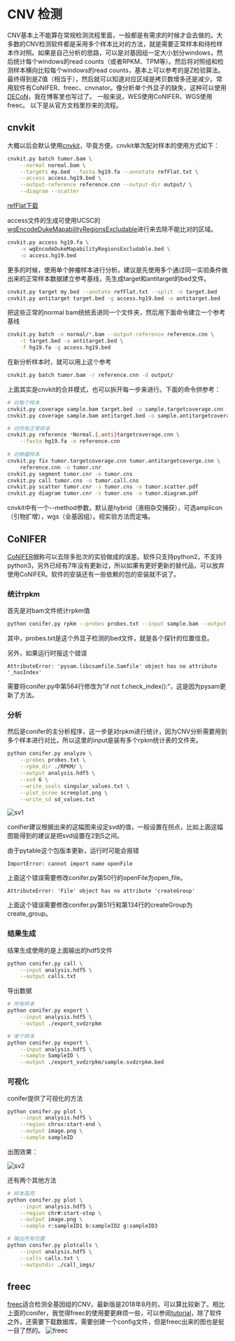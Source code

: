 # CNV 检测

CNV基本上不能算在常规检测流程里面，一般都是有需求的时候才会去做的。大多数的CNV检测软件都是采用多个样本比对的方法，就是需要正常样本和待检样本作对照。如果是自己分析的思路，可以是对基因组一定大小划分windows，然后统计每个windows的read counts（或者RPKM、TPM等）。然后将对照组和检测样本横向比较每个windows的read counts，基本上可以参考的是Z检验算法。最终得到是Z值（相当于），然后就可以知道对应区域是拷贝数增多还是减少。常用软件有CoNIFER、freec、cnvnator。像分析单个外显子的缺失，这种可以使用[DECoN](https://pzweuj.github.io/2019/05/21/DECoN.html)，我在博客里也写过了。
一般来说，WES使用CoNIFER、WGS使用freec。
以下是从官方文档里抄来的流程。

## cnvkit
大概以后会默认使用[cnvkit](https://cnvkit.readthedocs.io/en/stable/)，毕竟方便。cnvkit单次配对样本的使用方式如下：
```bash
cnvkit.py batch tumor.bam \
	--normal normal.bam \
	--targets my.bed --fasta hg19.fa --annotate refFlat.txt \
	--access access.hg19.bed \
	--output-reference reference.cnn --output-dir output/ \
	--diagram --scatter
```

[refFlat下载](http://hgdownload.soe.ucsc.edu/goldenPath/hg19/database/refFlat.txt.gz)

access文件的生成可使用UCSC的[wgEncodeDukeMapabilityRegionsExcludable](http://hgdownload.cse.ucsc.edu/goldenpath/hg19/encodeDCC/wgEncodeMapability/wgEncodeDukeMapabilityRegionsExcludable.bed.gz)进行来去除不能比对的区域。
```bash
cnvkit.py access hg19.fa \
	-x wgEncodeDukeMapabilityRegionsExcludable.bed \
	-o access.hg19.bed
```

更多的时候，使用单个肿瘤样本进行分析。建议是先使用多个通过同一实验条件做出来的正常样本数据建立参考基线，先生成target和antitarget的bed文件。
```bash
cnvkit.py target my.bed --anotate refFlat.txt --split -o target.bed
cnvkit.py antitarget target.bed -g access.hg19.bed -o antitarget.bed
```

把这些正常的normal bam统统丢进同一个文件夹，然后用下面命令建立一个参考基线
```bash
cnvkit.py batch -n normal/*.bam --output-reference reference.cnn \
	-t target.bed -a antitarget.bed \
	-f hg19.fa -g access.hg19.bed
```

在新分析样本时，就可以用上这个参考
```bash
cnvkit.py batch tumor.bam -r reference.cnn -d output/
```

上面其实是cnvkit的合并模式，也可以拆开每一步来进行。下面的命令供参考：
```bash
# 对每个样本
cnvkit.py coverage sample.bam target.bed -o sample.targetcoverage.cnn
cnvkit.py coverage sample.bam antitarget.bed -o sample.antitargetcoverage.cnn

# 对所有正常样本
cnvkit.py reference *Normal.{,anti}targetcoverage.cnn \
	--fasta hg19.fa -o reference.cnn
	
# 对肿瘤样本
cnvkit.py fix tumor.targetcoverage.cnn tumor.antitargetcoverge.cnn \
	reference.cnn -o tumor.cnr
cnvkit.py segment tumor.cnr -o tumor.cns
cnvkit.py call tumor.cns -o tumor.call.cns
cnvkit.py scatter tumor.cnr -s tumor.cns -o tumor.scatter.pdf
cnvkit.py diagram tumor.cnr -s tumor.cns -o tumor.diagram.pdf
```

cnvkit中有一个--method参数，默认是hybrid（液相杂交捕获），可选amplicon（引物扩增），wgs（全基因组）。视实验方法而定咯。

## CoNIFER
[CoNIFER](http://conifer.sourceforge.net/)据称可以去除多批次的实验做成的误差。软件只支持python2，不支持python3，另外已经有7年没有更新过，所以如果有更好更新的替代品，可以放弃使用CoNIFER。软件的安装还有一些依赖的包的安装就不说了。

### 统计rpkm
首先是对bam文件统计rpkm值
```bash
python conifer.py rpkm --probes probes.txt --input sample.bam --output sample.rpkm.txt
```
其中，probes.txt是这个外显子检测的bed文件，就是各个探针的位置信息。

另外，如果运行时报这个错误
```
AttributeError: 'pysam.libcsamfile.Samfile' object has no attribute '_hasIndex'
```
需要将conifer.py中第564行修改为”if not f.check_index():“，这是因为pysam更新了方法。

### 分析
然后是conifer的主分析程序，这一步是对rpkm进行统计，因为CNV分析需要用到多个样本进行对比，所以这里的input是装有多个rpkm统计表的文件夹。
```bash
python conifer.py analyze \
	--probes probes.txt \
	--rpkm_dir ./RPKM/ \
	--output analysis.hdf5 \
	--svd 6 \
	--write_svals singular_values.txt \
	--plot_scree screeplot.png \
	--write_sd sd_values.txt
```
![sv1](http://conifer.sourceforge.net/images/screeplot.png)

conifier建议根据出来的这幅图来设定svd的值，一般设置在拐点，比如上面这幅图能得到的建议是把svd设置在2到5之间。


由于pytable这个包版本更新，运行时可能会报错
```
ImportError: cannot import name openFile
```
上面这个错误需要修改conifer.py第50行的openFile为open_file。

```
AttributeError: 'File' object has no attribute 'createGroup'
```
上面这个错误需要修改conifer.py第51行和第134行的createGroup为create_group。



### 结果生成
结果生成使用的是上面输出的hdf5文件
```bash
python conifer.py call \
	--input analysis.hdf5 \
	--output calls.txt
```

导出数据
```bash
# 所有样本
python conifer.py export \
	--input analysis.hdf5 \
	--output ./export_svdzrpkm

# 单个样本
python conifer.py export \
	--input analysis.hdf5 \
	--sample SampleID \
	--output ./export_svdzrpkm/sample.svdzrpkm.bed
```

### 可视化
conifer提供了可视化的方法
```bash
python conifer.py plot \
	--input analysis.hdf5 \
	--region chrxx:start-end \
	--output image.png \
	--sample sampleID
```
出图效果：

![sv2](http://conifer.sourceforge.net/images/chr16_21426277_21747711_NA18517.png)


还有两个其他方法
```bash
# 样本高亮
python conifer.py plot \
	--input analysis.hdf5 \
	--region chr#:start-stop \
	--output image.png \
	--sample r:sampleID1 b:sampleID2 g:sampleID3

# 输出所有位置
python conifer.py plotcalls \
	--input analysis.hdf5 \
	--calls calls.txt \
	--outputdir ./call_imgs/
```

## freec
[freec](http://boevalab.com/FREEC/)适合检测全基因组的CNV。最新版是2018年8月的，可以算比较新了。相比上面的conifer，我觉得freec的使用要更麻烦一些，可以参阅[tutorial](http://boevalab.com/FREEC/tutorial.html)，除了软件之外，还需要下载数据库，需要创建一个config文件，但是freec出来的图也是挺一目了然的。
![freec](http://boevalab.com/FREEC/images/xxx.png)
